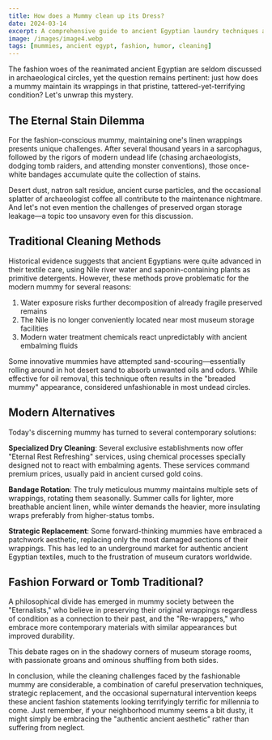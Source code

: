 ```yaml
---
title: How does a Mummy clean up its Dress?
date: 2024-03-14
excerpt: A comprehensive guide to ancient Egyptian laundry techniques and the unique dry cleaning challenges faced by the fashionable walking dead.
image: /images/image4.webp
tags: [mummies, ancient egypt, fashion, humor, cleaning]
---
```


The fashion woes of the reanimated ancient Egyptian are seldom discussed in archaeological circles, yet the question remains pertinent: just how does a mummy maintain its wrappings in that pristine, tattered-yet-terrifying condition? Let's unwrap this mystery.

## The Eternal Stain Dilemma

For the fashion-conscious mummy, maintaining one's linen wrappings presents unique challenges. After several thousand years in a sarcophagus, followed by the rigors of modern undead life (chasing archaeologists, dodging tomb raiders, and attending monster conventions), those once-white bandages accumulate quite the collection of stains.

Desert dust, natron salt residue, ancient curse particles, and the occasional splatter of archaeologist coffee all contribute to the maintenance nightmare. And let's not even mention the challenges of preserved organ storage leakage—a topic too unsavory even for this discussion.

## Traditional Cleaning Methods

Historical evidence suggests that ancient Egyptians were quite advanced in their textile care, using Nile river water and saponin-containing plants as primitive detergents. However, these methods prove problematic for the modern mummy for several reasons:

1. Water exposure risks further decomposition of already fragile preserved remains
2. The Nile is no longer conveniently located near most museum storage facilities
3. Modern water treatment chemicals react unpredictably with ancient embalming fluids

Some innovative mummies have attempted sand-scouring—essentially rolling around in hot desert sand to absorb unwanted oils and odors. While effective for oil removal, this technique often results in the "breaded mummy" appearance, considered unfashionable in most undead circles.

## Modern Alternatives

Today's discerning mummy has turned to several contemporary solutions:

**Specialized Dry Cleaning**: Several exclusive establishments now offer "Eternal Rest Refreshing" services, using chemical processes specially designed not to react with embalming agents. These services command premium prices, usually paid in ancient cursed gold coins.

**Bandage Rotation**: The truly meticulous mummy maintains multiple sets of wrappings, rotating them seasonally. Summer calls for lighter, more breathable ancient linen, while winter demands the heavier, more insulating wraps preferably from higher-status tombs.

**Strategic Replacement**: Some forward-thinking mummies have embraced a patchwork aesthetic, replacing only the most damaged sections of their wrappings. This has led to an underground market for authentic ancient Egyptian textiles, much to the frustration of museum curators worldwide.

## Fashion Forward or Tomb Traditional?

A philosophical divide has emerged in mummy society between the "Eternalists," who believe in preserving their original wrappings regardless of condition as a connection to their past, and the "Re-wrappers," who embrace more contemporary materials with similar appearances but improved durability.

This debate rages on in the shadowy corners of museum storage rooms, with passionate groans and ominous shuffling from both sides.

In conclusion, while the cleaning challenges faced by the fashionable mummy are considerable, a combination of careful preservation techniques, strategic replacement, and the occasional supernatural intervention keeps these ancient fashion statements looking terrifyingly terrific for millennia to come. Just remember, if your neighborhood mummy seems a bit dusty, it might simply be embracing the "authentic ancient aesthetic" rather than suffering from neglect.
